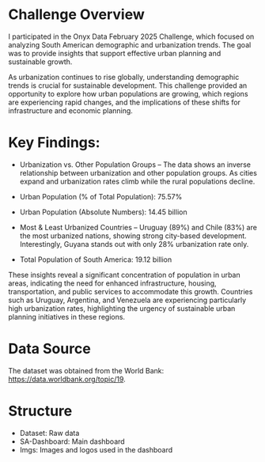 # Challenge Overview
I participated in the Onyx Data February 2025 Challenge, which focused on analyzing South American demographic and urbanization trends. The goal was to provide insights that support effective urban planning and sustainable growth.

As urbanization continues to rise globally, understanding demographic trends is crucial for sustainable development. This challenge provided an opportunity to explore how urban populations are growing, which regions are experiencing rapid changes, and the implications of these shifts for infrastructure and economic planning.

# Key Findings:

- Urbanization vs. Other Population Groups – The data shows an inverse relationship between urbanization and other population groups. As cities expand and urbanization rates climb while the rural populations decline.

- Urban Population (% of Total Population): 75.57%

- Urban Population (Absolute Numbers): 14.45 billion

- Most & Least Urbanized Countries – Uruguay (89%) and Chile (83%) are the most urbanized nations, showing strong city-based development. Interestingly, Guyana stands out with only 28% urbanization rate only.

- Total Population of South America: 19.12 billion

These insights reveal a significant concentration of population in urban areas, indicating the need for enhanced infrastructure, housing, transportation, and public services to accommodate this growth. Countries such as Uruguay, Argentina, and Venezuela are experiencing particularly high urbanization rates, highlighting the urgency of sustainable urban planning initiatives in these regions.

# Data Source
The dataset was obtained from the World Bank: https://data.worldbank.org/topic/19.

# Structure
- Dataset: Raw data
- SA-Dashboard: Main dashboard
- Imgs: Images and logos used in the dashboard
